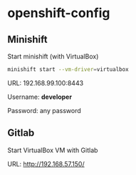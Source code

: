 # openshift-config

## Minishift

Start minishift (with VirtualBox)
```bash
minishift start --vm-driver=virtualbox
```

URL:
192.168.99.100:8443

Username: __developer__

Password: any password

## Gitlab
Start VirtualBox VM with Gitlab

URL:
http://192.168.57.150/
